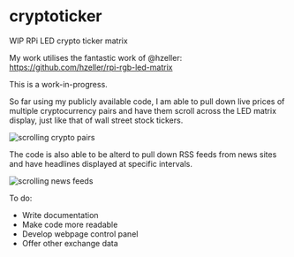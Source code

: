 # cryptoticker
WIP RPi LED crypto ticker matrix

My work utilises the fantastic work of @hzeller:
https://github.com/hzeller/rpi-rgb-led-matrix

This is a work-in-progress.

So far using my publicly available code, I am able to pull down live prices of multiple cryptocurrency pairs and have them scroll across the LED matrix display, just like that of wall street stock tickers.

![scrolling crypto pairs](https://github.com/devdass/cryptoticker/blob/main/4ticker.gif)

The code is also able to be alterd to pull down RSS feeds from news sites and have headlines displayed at specific intervals.

![scrolling news feeds](https://github.com/devdass/cryptoticker/blob/main/news.gif)

To do:
- Write documentation
- Make code more readable
- Develop webpage control panel
- Offer other exchange data
